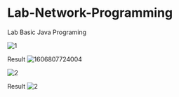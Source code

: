 # Lab-Network-Programming

Lab Basic Java Programing

![1](https://user-images.githubusercontent.com/62991197/100709196-3fbd6600-33e0-11eb-8fe5-4e0d63e5cdd0.jpg)

Result
![1606807724004](https://user-images.githubusercontent.com/62991197/100710012-a55e2200-33e1-11eb-9fce-d00fc63c4fe6.jpg)

![2](https://user-images.githubusercontent.com/62991197/100710083-c1fa5a00-33e1-11eb-8073-201de2e56424.jpg)

Result
![2](https://user-images.githubusercontent.com/62991197/100710758-c8d59c80-33e2-11eb-982c-8d6d1483d942.jpg)
